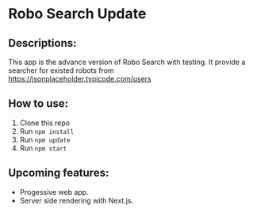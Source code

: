 # Robo Search Update
## Descriptions:
This app is the advance version of Robo Search with testing. It provide a searcher for existed robots from https://jsonplaceholder.typicode.com/users
## How to use:
1. Clone this repo
2. Run `npm install`
3. Run `npm update`
4. Run `npm start`

## Upcoming features:
- Progessive web app.
- Server side rendering with Next.js.
